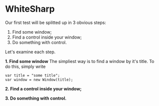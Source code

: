 WhiteSharp
==========

Our first test will be splitted up in 3 obvious steps:
1. Find some window;
2. Find a control inside your window;
3. Do something with control.

Let's examine each step.

**1. Find some window**
The simpliest way is to find a window by it's title. To do this, simply write

    var title = "some title";
    var window = new Window(title);

**2. Find a control inside your window;**

**3. Do something with control.**

